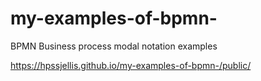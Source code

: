 # my-examples-of-bpmn-
BPMN  Business process modal notation examples


https://hpssjellis.github.io/my-examples-of-bpmn-/public/
